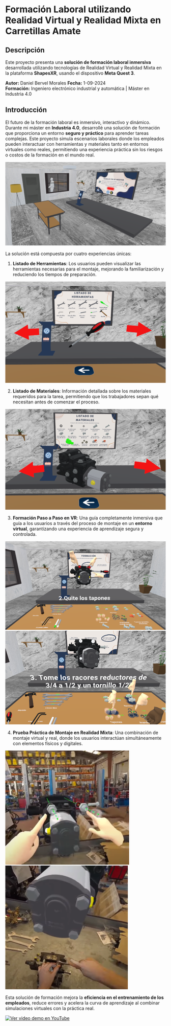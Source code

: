 # Formación Laboral utilizando Realidad Virtual y Realidad Mixta en Carretillas Amate

## Descripción
Este proyecto presenta una **solución de formación laboral inmersiva** desarrollada utilizando tecnologías de Realidad Virtual y Realidad Mixta en la plataforma **ShapesXR**, usando el dispositivo **Meta Quest 3**.

**Autor:** Daniel Bervel Morales
**Fecha:** 1-09-2024  
**Formación:** Ingeniero electrónico industrial y automática | Máster en Industria 4.0

## Introducción
El futuro de la formación laboral es inmersivo, interactivo y dinámico. Durante mi máster en **Industria 4.0**, desarrollé una solución de formación que proporciona un entorno **seguro y práctico** para aprender tareas complejas. Este proyecto simula escenarios laborales donde los empleados pueden interactuar con herramientas y materiales tanto en entornos virtuales como reales, permitiendo una experiencia práctica sin los riesgos o costos de la formación en el mundo real.

![Ejemplo del entorno RV](imagenes/entorno.png)

La solución está compuesta por cuatro experiencias únicas:

1. **Listado de Herramientas**: Los usuarios pueden visualizar las herramientas necesarias para el montaje, mejorando la familiarización y reduciendo los tiempos de preparación.
   
![Ejemplo del Listado de Herramientas](imagenes/destornillador.png)

2. **Listado de Materiales**: Información detallada sobre los materiales requeridos para la tarea, permitiendo que los trabajadores sepan qué necesitan antes de comenzar el proceso.
 
![Ejemplo del Listado de materiales](imagenes/materia.PNG)

3. **Formación Paso a Paso en VR**: Una guía completamente inmersiva que guía a los usuarios a través del proceso de montaje en un **entorno virtual**, garantizando una experiencia de aprendizaje segura y controlada.

![Ejemplo de formación en RV (1)](imagenes/formacion1.png)
![Ejemplo de formación en RV (2)](imagenes/formacion2.png)

4. **Prueba Práctica de Montaje en Realidad Mixta**: Una combinación de montaje virtual y real, donde los usuarios interactúan simultáneamente con elementos físicos y digitales.
   
![Ejemplo de formación en RM (1)](imagenes/realidadmixta1.png)
![Ejemplo de formación en RM (2)](imagenes/realidadmixta2.png)


Esta solución de formación mejora la **eficiencia en el entrenamiento de los empleados**, reduce errores y acelera la curva de aprendizaje al combinar simulaciones virtuales con la práctica real.

[![Ver video demo en YouTube](https://img.youtube.com/vi/g-qD4mWmMQ4/hqdefault.jpg)](https://www.youtube.com/watch?v=g-qD4mWmMQ4)

